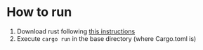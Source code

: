 # How to run

 1. Download rust following [this instructions](https://www.rust-lang.org/tools/install)
 2. Execute `cargo run` in the base directory (where Cargo.toml is)